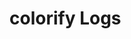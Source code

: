# colorify Logs


<!-- https://www.youtube.com/watch?v=Tmnv3g3cy-w&ab_channel=Coder%27sGyan  ## refrance link --> 